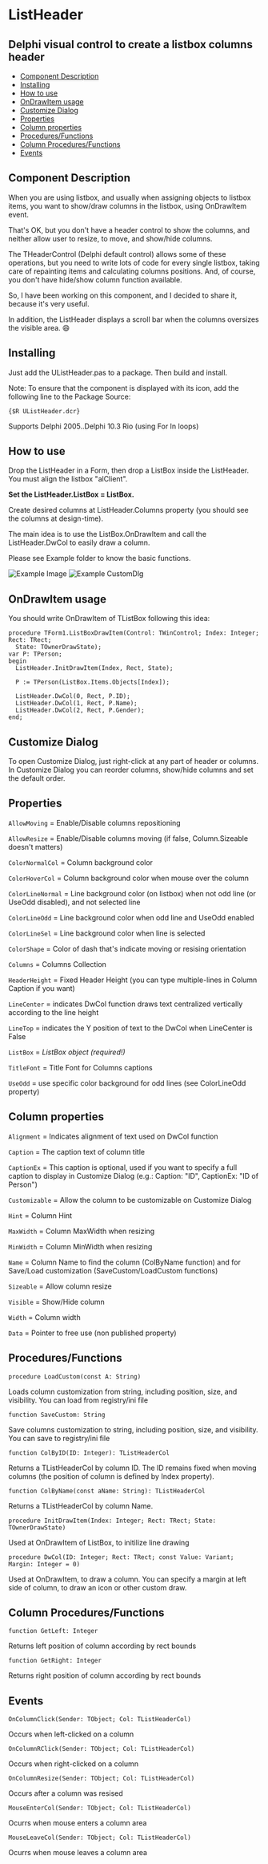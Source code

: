 # ListHeader

## Delphi visual control to create a listbox columns header

- [Component Description](#component-description)
- [Installing](#installing)
- [How to use](#how-to-use)
- [OnDrawItem usage](#ondrawitem-usage)
- [Customize Dialog](#customize-dialog)
- [Properties](#properties)
- [Column properties](#column-properties)
- [Procedures/Functions](#proceduresfunctions)
- [Column Procedures/Functions](#column-proceduresfunctions)
- [Events](#events)

## Component Description

When you are using listbox, and usually when assigning objects to listbox items, you want to show/draw columns in the listbox, using OnDrawItem event.

That's OK, but you don't have a header control to show the columns, and neither allow user to resize, to move, and show/hide columns.

The THeaderControl (Delphi default control) allows some of these operations, but you need to write lots of code for every single listbox, taking care of repainting items and calculating columns positions. And, of course, you don't have hide/show column function available.

So, I have been working on this component, and I decided to share it, because it's very useful.

In addition, the ListHeader displays a scroll bar when the columns oversizes the visible area. :smile:

## Installing

Just add the UListHeader.pas to a package. Then build and install.

Note: To ensure that the component is displayed with its icon, add the following line to the Package Source:
```
{$R UListHeader.dcr}
```

Supports Delphi 2005..Delphi 10.3 Rio (using For In loops)

## How to use

Drop the ListHeader in a Form, then drop a ListBox inside the ListHeader. You must align the listbox "alClient".

**Set the ListHeader.ListBox = ListBox.**

Create desired columns at ListHeader.Columns property (you should see the columns at design-time).

The main idea is to use the ListBox.OnDrawItem and call the ListHeader.DwCol to easily draw a column.

Please see Example folder to know the basic functions.

![Example Image](print.png?raw=true "Example Application")
![Example CustomDlg](custom_dlg.png?raw=true "Example Custom Dlg")

## OnDrawItem usage

You should write OnDrawItem of TListBox following this idea:

```
procedure TForm1.ListBoxDrawItem(Control: TWinControl; Index: Integer; Rect: TRect;
  State: TOwnerDrawState);
var P: TPerson;
begin
  ListHeader.InitDrawItem(Index, Rect, State);

  P := TPerson(ListBox.Items.Objects[Index]);

  ListHeader.DwCol(0, Rect, P.ID);
  ListHeader.DwCol(1, Rect, P.Name);
  ListHeader.DwCol(2, Rect, P.Gender);
end;
```

## Customize Dialog

To open Customize Dialog, just right-click at any part of header or columns.
In Customize Dialog you can reorder columns, show/hide columns and set the default order.

## Properties

`AllowMoving` = Enable/Disable columns repositioning

`AllowResize` = Enable/Disable columns moving (if false, Column.Sizeable doesn't matters)

`ColorNormalCol` = Column background color

`ColorHoverCol` = Column background color when mouse over the column

`ColorLineNormal` = Line background color (on listbox) when not odd line (or UseOdd disabled), and not selected line

`ColorLineOdd` = Line background color when odd line and UseOdd enabled

`ColorLineSel` = Line background color when line is selected

`ColorShape` = Color of dash that's indicate moving or resising orientation

`Columns` = Columns Collection

`HeaderHeight` = Fixed Header Height (you can type multiple-lines in Column Caption if you want)

`LineCenter` = indicates DwCol function draws text centralized vertically according to the line height

`LineTop` = indicates the Y position of text to the DwCol when LineCenter is False

`ListBox` = *ListBox object (required!)*

`TitleFont` = Title Font for Columns captions

`UseOdd` = use specific color background for odd lines (see ColorLineOdd property)

## Column properties

`Alignment` = Indicates alignment of text used on DwCol function

`Caption` = The caption text of column title

`CaptionEx` = This caption is optional, used if you want to specify a full caption to display in Customize Dialog (e.g.: Caption: "ID", CaptionEx: "ID of Person")

`Customizable` = Allow the column to be customizable on Customize Dialog

`Hint` = Column Hint

`MaxWidth` = Column MaxWidth when resizing

`MinWidth` = Column MinWidth when resizing

`Name` = Column Name to find the column (ColByName function) and for Save/Load customization (SaveCustom/LoadCustom functions)

`Sizeable` = Allow column resize

`Visible` = Show/Hide column

`Width` = Column width

`Data` = Pointer to free use (non published property)

## Procedures/Functions

```
procedure LoadCustom(const A: String)
```
Loads column customization from string, including position, size, and visibility.
You can load from registry/ini file

```
function SaveCustom: String
```
Save columns customization to string, including position, size, and visibility.
You can save to registry/ini file

```
function ColByID(ID: Integer): TListHeaderCol
```
Returns a TListHeaderCol by column ID. The ID remains fixed when moving columns (the position of column is defined by Index property).

```
function ColByName(const aName: String): TListHeaderCol
```
Returns a TListHeaderCol by column Name.

```
procedure InitDrawItem(Index: Integer; Rect: TRect; State: TOwnerDrawState)
```
Used at OnDrawItem of ListBox, to initilize line drawing

```
procedure DwCol(ID: Integer; Rect: TRect; const Value: Variant; Margin: Integer = 0)
```
Used at OnDrawItem, to draw a column.
You can specify a margin at left side of column, to draw an icon or other custom draw.

## Column Procedures/Functions

```
function GetLeft: Integer
```
Returns left position of column according by rect bounds

```
function GetRight: Integer
```
Returns right position of column according by rect bounds

## Events

```
OnColumnClick(Sender: TObject; Col: TListHeaderCol)
```
Occurs when left-clicked on a column

```
OnColumnRClick(Sender: TObject; Col: TListHeaderCol)
```
Occurs when right-clicked on a column

```
OnColumnResize(Sender: TObject; Col: TListHeaderCol)
```
Occurs after a column was resised

```
MouseEnterCol(Sender: TObject; Col: TListHeaderCol)
```
Ocurrs when mouse enters a column area

```
MouseLeaveCol(Sender: TObject; Col: TListHeaderCol)
```
Ocurrs when mouse leaves a column area
